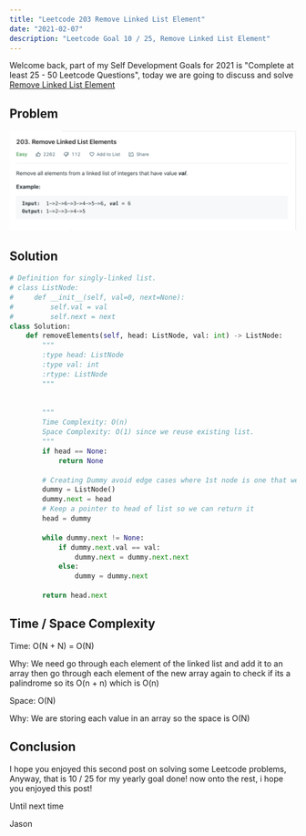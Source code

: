 ```yaml
---
title: "Leetcode 203 Remove Linked List Element"
date: "2021-02-07"
description: "Leetcode Goal 10 / 25, Remove Linked List Element"
---
```


Welcome back, part of my Self Development Goals for 2021 is "Complete at least 25 - 50 Leetcode Questions", today we are going to discuss and solve [Remove Linked List Element](https://leetcode.com/problems/remove-linked-list-elements/)

## Problem

![Remove Linked List Element](./images/remove-linked-list-element.png)

## Solution

```py
# Definition for singly-linked list.
# class ListNode:
#     def __init__(self, val=0, next=None):
#         self.val = val
#         self.next = next
class Solution:
    def removeElements(self, head: ListNode, val: int) -> ListNode:
        """
        :type head: ListNode
        :type val: int
        :rtype: ListNode
        """


        """
        Time Complexity: O(n)
        Space Complexity: O(1) since we reuse existing list.
        """
        if head == None:
            return None

        # Creating Dummy avoid edge cases where 1st node is one that we have to remove, instead we just create a dummy node and append the list to it.
        dummy = ListNode()
        dummy.next = head
        # Keep a pointer to head of list so we can return it
        head = dummy

        while dummy.next != None:
            if dummy.next.val == val:
                dummy.next = dummy.next.next
            else:
                dummy = dummy.next

        return head.next
```

## Time / Space Complexity

Time: O(N + N) = O(N)

Why: We need go through each element of the linked list and add it to an array then go through each element of the new array again to check if its a palindrome so its O(n + n) which is O(n)

Space: O(N)

Why: We are storing each value in an array so the space is O(N)

## Conclusion

I hope you enjoyed this second post on solving some Leetcode problems, Anyway, that is 10 / 25 for my yearly goal done! now onto the rest, i hope you enjoyed this post!

Until next time

Jason
